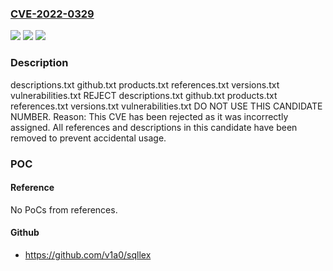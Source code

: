 ### [CVE-2022-0329](https://cve.mitre.org/cgi-bin/cvename.cgi?name=CVE-2022-0329)
![](https://img.shields.io/static/v1?label=Product&message=n%2Fa&color=blue)
![](https://img.shields.io/static/v1?label=Version&message=n%2Fa&color=blue)
![](https://img.shields.io/static/v1?label=Vulnerability&message=n%2Fa&color=blue)

### Description

descriptions.txt github.txt products.txt references.txt versions.txt vulnerabilities.txt REJECT descriptions.txt github.txt products.txt references.txt versions.txt vulnerabilities.txt DO NOT USE THIS CANDIDATE NUMBER. Reason: This CVE has been rejected as it was incorrectly assigned. All references and descriptions in this candidate have been removed to prevent accidental usage.

### POC

#### Reference
No PoCs from references.

#### Github
- https://github.com/v1a0/sqllex

